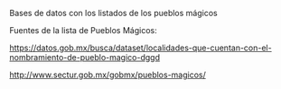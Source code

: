 Bases de datos con los listados de los pueblos mágicos

Fuentes de la lista de Pueblos Mágicos:

https://datos.gob.mx/busca/dataset/localidades-que-cuentan-con-el-nombramiento-de-pueblo-magico-dggd

http://www.sectur.gob.mx/gobmx/pueblos-magicos/
